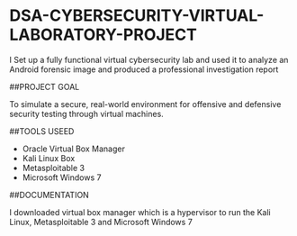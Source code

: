 # DSA-CYBERSECURITY-VIRTUAL-LABORATORY-PROJECT
I Set up a fully functional virtual cybersecurity lab and used it to analyze an Android forensic image and produced a professional investigation report


##PROJECT GOAL

To simulate a secure, real-world environment for offensive and defensive security testing through
virtual machines.


##TOOLS USEED
- Oracle Virtual Box Manager
- Kali Linux Box
- Metasploitable 3
- Microsoft Windows 7

##DOCUMENTATION

I downloaded virtual box manager which is a hypervisor to run the Kali Linux, Metasploitable 3
and Microsoft Windows 7




